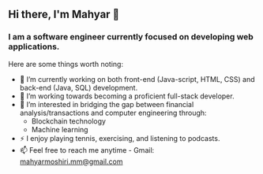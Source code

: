 ## Hi there, I'm Mahyar 👋

### I am a software engineer currently focused on developing web applications. 

Here are some things worth noting:

- 🔭 I’m currently working on both front-end (Java-script, HTML, CSS) and back-end (Java, SQL) development.
- 🌱 I’m working towards becoming a proficient full-stack developer. 
- 🤔 I’m interested in bridging the gap between financial analysis/transactions and computer engineering through:
    - Blockchain technology  
    - Machine learning
- ⚡  I enjoy playing tennis, exercising, and listening to podcasts.
- 📫 Feel free to reach me anytime - Gmail: mahyarmoshiri.mm@gmail.com
